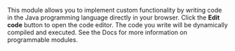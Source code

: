 
[comment]: # (Custom ModulesCanvasModule)
This module allows you to implement custom functionality by writing code in the Java programming language directly in your browser. Click the **Edit code** button to open the code editor. The code you write will be dynamically compiled and executed. See the Docs for more information on programmable modules.
